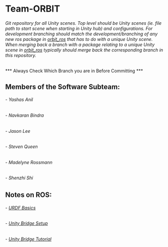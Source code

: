 # Team-ORBIT
###### Git repository for all Unity scenes. Top level should be Unity scenes (ie. file path to start scene when starting in Unity hub) and configurations. For development branching should match the development/branching of any new ros package in [orbit_ros](https://github.com/Steven-Q13/orbit_ros/tree/master) that has to do with a unique Unity scene. When merging back a branch with a package relating to a unique Unity scene in [orbit_ros](https://github.com/Steven-Q13/orbit_ros/tree/master) typically should merge back the corresponding branch in this repository.
*** Always Check Which Branch you are in Before Committing ***

## Members of the Software Subteam:
###### - Yashas Anil
###### - Navkaran Bindra
###### - Jason Lee
###### - Steven Queen
###### - Madelyne Rossmann
###### - Shenzhi Shi

## Notes on ROS:
###### - [URDF Basics](https://docs.google.com/document/d/1eFbdPAIeI-K_OsUwiNc7OVCeCCGZXVkgnjlhnf0l-3M/edit?usp=sharing)
###### - [Unity Bridge Setup](https://docs.google.com/document/d/11Y83kDMnGAjrytplY0wvIJ3itOdg_PkHfNlFADZHn1U/edit?usp=sharing)
###### - [Unity Bridge Tutorial](https://github.com/siemens/ros-sharp/wiki)
